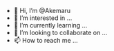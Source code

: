 - 👋 Hi, I’m @Akemaru
- 👀 I’m interested in ...
- 🌱 I’m currently learning ...
- 💞️ I’m looking to collaborate on ...
- 📫 How to reach me ...

<!---
Akemaru/Akemaru is a ✨ special ✨ repository because its `README.md` (this file) appears on your GitHub profile.
You can click the Preview link to take a look at your changes.
--->
